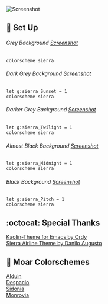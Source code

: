 ![Screenshot](https://cloud.githubusercontent.com/assets/11221489/24884378/f0017e86-1dfd-11e7-803b-f7502a8c2428.png)

:space_invader: Set Up
------

###### Grey Background [Screenshot](https://cloud.githubusercontent.com/assets/11221489/24884378/f0017e86-1dfd-11e7-803b-f7502a8c2428.png)
```VimL
colorscheme sierra 
```

###### Dark Grey Background [Screenshot](https://cloud.githubusercontent.com/assets/11221489/24884594/03eeedb0-1dff-11e7-89f0-4863510a90a2.png)
```VimL
let g:sierra_Sunset = 1
colorscheme sierra 
```

###### Darker Grey Background [Screenshot](https://cloud.githubusercontent.com/assets/11221489/24884655/466fa2a6-1dff-11e7-9b11-b5f6d069f89e.png)
```VimL
let g:sierra_Twilight = 1
colorscheme sierra 
```

###### Almost Black Background [Screenshot](https://cloud.githubusercontent.com/assets/11221489/24884678/69387ae2-1dff-11e7-86df-f89b4bb106c6.png)
```VimL
let g:sierra_Midnight = 1
colorscheme sierra 
```

###### Black Background [Screenshot](https://cloud.githubusercontent.com/assets/11221489/24884694/7d2de38e-1dff-11e7-8e48-03c49f77ec41.png)
```VimL
let g:sierra_Pitch = 1
colorscheme sierra 
```
:octocat: Special Thanks
-----------------
[Kaolin-Theme for Emacs by Ordy](https://github.com/0rdy/kaolin-theme)<br>
[Sierra Airline Theme by Danilo Augusto](https://github.com/danilo-augusto)

:octopus: Moar Colorschemes
-------
[Alduin](https://github.com/AlessandroYorba/Alduin)<br>
[Despacio](https://github.com/AlessandroYorba/Despacio)<br>
[Sidonia](https://github.com/AlessandroYorba/Sidonia)<br>
[Monrovia](https://github.com/AlessandroYorba/Monrovia)
